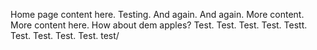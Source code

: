 ---
---
Home page content here. Testing. And again. And again. More content. More content here. How about dem apples? Test. Test. Test. Test. Testt. Test. Test. Test. Test. test/